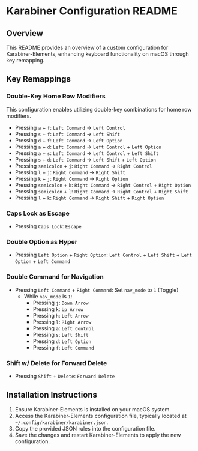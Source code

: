 # Karabiner Configuration README

## Overview

This README provides an overview of a custom configuration for Karabiner-Elements, enhancing keyboard functionality on macOS through key remapping.

## Key Remappings

### Double-Key Home Row Modifiers
This configuration enables utilizing double-key combinations for home row modifiers.
- Pressing `a` + `f`: `Left Command` -> `Left Control`
- Pressing `s` + `f`: `Left Command` -> `Left Shift`
- Pressing `d` + `f`: `Left Command` -> `Left Option`
- Pressing `a` + `d`: `Left Command` -> `Left Control` + `Left Option`
- Pressing `a` + `s`: `Left Command` -> `Left Control` + `Left Shift`
- Pressing `s` + `d`: `Left Command` -> `Left Shift` + `Left Option`
- Pressing `semicolon` + `j`: `Right Command` -> `Right Control`
- Pressing `l` + `j`: `Right Command` -> `Right Shift`
- Pressing `k` + `j`: `Right Command` -> `Right Option`
- Pressing `semicolon` + `k`: `Right Command` -> `Right Control` + `Right Option`
- Pressing `semicolon` + `l`: `Right Command` -> `Right Control` + `Right Shift`
- Pressing `l` + `k`: `Right Command` -> `Right Shift` + `Right Option`

### Caps Lock as Escape
- Pressing `Caps Lock`: `Escape`

### Double Option as Hyper
- Pressing `Left Option` + `Right Option`: `Left Control` + `Left Shift` + `Left Option` + `Left Command`

### Double Command for Navigation
- Pressing `Left Command` + `Right Command`: Set `nav_mode` to `1` (Toggle)
  - While `nav_mode` is `1`:
    - Pressing `j`: `Down Arrow`
    - Pressing `k`: `Up Arrow`
    - Pressing `h`: `Left Arrow`
    - Pressing `l`: `Right Arrow`
    - Pressing `a`: `Left Control`
    - Pressing `s`: `Left Shift`
    - Pressing `d`: `Left Option`
    - Pressing `f`: `Left Command`

### Shift w/ Delete for Forward Delete
- Pressing `Shift` + `Delete`: `Forward Delete`

## Installation Instructions

1. Ensure Karabiner-Elements is installed on your macOS system.
2. Access the Karabiner-Elements configuration file, typically located at `~/.config/karabiner/karabiner.json`.
3. Copy the provided JSON rules into the configuration file.
4. Save the changes and restart Karabiner-Elements to apply the new configuration.
